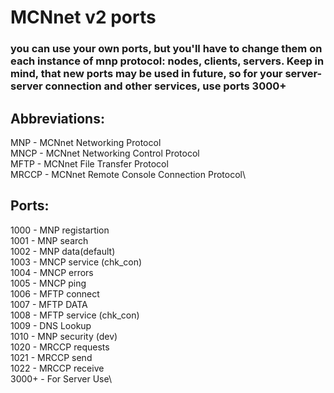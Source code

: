 # MCNnet v2 ports
### you can use your own ports, but you'll have to change them on each instance of mnp protocol: nodes, clients, servers. Keep in mind, that new ports may be used in future, so for your server-server connection and other services, use ports 3000+
## Abbreviations:
MNP - MCNnet Networking Protocol\
MNCP - MCNnet Networking Control Protocol\
MFTP - MCNnet File Transfer Protocol\
MRCCP - MCNnet Remote Console Connection Protocol\
## Ports:
1000 - MNP registartion\
1001 - MNP search\
1002 - MNP data(default)\
1003 - MNCP service (chk_con)\
1004 - MNCP errors\
1005 - MNCP ping\
1006 - MFTP connect\
1007 - MFTP DATA\
1008 - MFTP service (chk_con)\
1009 - DNS Lookup\
1010 - MNP security (dev)\
1020 - MRCCP requests\
1021 - MRCCP send\
1022 - MRCCP receive\
3000+ - For Server Use\
